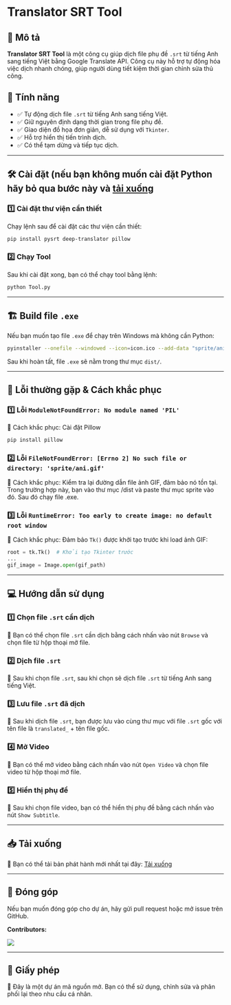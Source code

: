 # Translator SRT Tool

## 📌 Mô tả

**Translator SRT Tool** là một công cụ giúp dịch file phụ đề `.srt` từ tiếng Anh sang tiếng Việt bằng Google Translate API. Công cụ này hỗ trợ tự động hóa việc dịch nhanh chóng, giúp người dùng tiết kiệm thời gian chỉnh sửa thủ công.

## 🚀 Tính năng

- ✅ Tự động dịch file `.srt` từ tiếng Anh sang tiếng Việt.
- ✅ Giữ nguyên định dạng thời gian trong file phụ đề.
- ✅ Giao diện đồ họa đơn giản, dễ sử dụng với `Tkinter`.
- ✅ Hỗ trợ hiển thị tiến trình dịch.
- ✅ Có thể tạm dừng và tiếp tục dịch.

---

## 🛠 Cài đặt (nếu bạn không muốn cài đặt Python hãy bỏ qua bước này và [tải xuống](https://github.com/NhomNhem/TranslatorSrtTool/releases/tag/Tool)

### 1️⃣ Cài đặt thư viện cần thiết

Chạy lệnh sau để cài đặt các thư viện cần thiết:

```bash
pip install pysrt deep-translator pillow
```

### 2️⃣ Chạy Tool

Sau khi cài đặt xong, bạn có thể chạy tool bằng lệnh:

```bash
python Tool.py
```

---

## 🏗 Build file `.exe`

Nếu bạn muốn tạo file `.exe` để chạy trên Windows mà không cần Python:

```bash
pyinstaller --onefile --windowed --icon=icon.ico --add-data "sprite/ani.gif;sprite/" Tool.py
```

Sau khi hoàn tất, file `.exe` sẽ nằm trong thư mục `dist/`.

---

## 🔧 Lỗi thường gặp & Cách khắc phục

### 1️⃣ **Lỗi** `ModuleNotFoundError: No module named 'PIL'`

🔹 Cách khắc phục: Cài đặt Pillow

```bash
pip install pillow
```

### 2️⃣ **Lỗi** `FileNotFoundError: [Errno 2] No such file or directory: 'sprite/ani.gif'`

🔹 Cách khắc phục: Kiểm tra lại đường dẫn file ảnh GIF, đảm bảo nó tồn tại. Trong trường hợp này, bạn vào thư mục /dist và paste thư mục sprite vào đó. Sau đó chạy file .exe.

### 3️⃣ **Lỗi**  `RuntimeError: Too early to create image: no default root window`

🔹 Cách khắc phục: Đảm bảo `Tk()` được khởi tạo trước khi load ảnh GIF:


```python
root = tk.Tk()  # Khởi tạo Tkinter trước
...
gif_image = Image.open(gif_path)
```
---
## 💻 Hướng dẫn sử dụng

### 1️⃣ **Chọn file `.srt` cần dịch**

🔹 Bạn có thể chọn file `.srt` cần dịch bằng cách nhấn vào nút `Browse` và chọn file từ hộp thoại mở file.

### 2️⃣ **Dịch file `.srt`**

🔹 Sau khi chọn file `.srt`, sau khi chọn sẽ dịch file `.srt` từ tiếng Anh sang tiếng Việt.

### 3️⃣ **Lưu file `.srt` đã dịch**

🔹 Sau khi dịch file `.srt`, bạn được lưu vào cùng thư mục với file `.srt` gốc với tên file là `translated_` + tên file gốc.

### 4️⃣ **Mở Video**

🔹 Bạn có thể mở video bằng cách nhấn vào nút `Open Video` và chọn file video từ hộp thoại mở file.

### 5️⃣ **Hiển thị phụ đề**

🔹 Sau khi chọn file video, bạn có thể hiển thị phụ đề bằng cách nhấn vào nút `Show Subtitle`.


---

## 📥 Tải xuống

🔹 Bạn có thể tải bản phát hành mới nhất tại đây: [Tải xuống](https://github.com/NhomNhem/TranslatorSrtTool/releases/tag/Tool)

---

## 🤝 Đóng góp

Nếu bạn muốn đóng góp cho dự án, hãy gửi pull request hoặc mở issue trên GitHub.

**Contributors:**

<a href="https://github.com/NhomNhem/TranslatorSrtTool/graphs/contributors">
  <img src="https://contrib.rocks/image?repo=NhomNhem/TranslatorSrtTool" />
</a>

---

## 📜 Giấy phép

🔹 Đây là một dự án mã nguồn mở. Bạn có thể sử dụng, chỉnh sửa và phân phối lại theo nhu cầu cá nhân.




